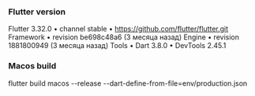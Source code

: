 ### Flutter version
Flutter 3.32.0 • channel stable • https://github.com/flutter/flutter.git
Framework • revision be698c48a6 (3 месяца назад)
Engine • revision 1881800949 (3 месяца назад)
Tools • Dart 3.8.0 • DevTools 2.45.1


### Macos build
flutter build macos --release --dart-define-from-file=env/production.json

